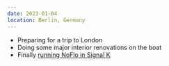 ```yaml
---
date: 2023-01-04
location: Berlin, Germany
---
```

* Preparing for a trip to London
* Doing some major interior renovations on the boat
* Finally [running NoFlo in Signal K](https://github.com/noflo/noflo-signalk)
